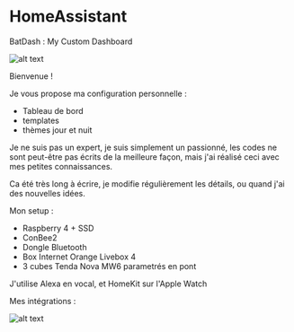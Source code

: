 # HomeAssistant
BatDash : My Custom Dashboard

![alt text](https://github.com/herveaurel/HomeAssistant/blob/main/Captures/dashboard_dark.jpg)

Bienvenue ! 

Je vous propose ma configuration personnelle :
- Tableau de bord 
- templates
- thèmes jour et nuit

Je ne suis pas un expert, je suis simplement un passionné, les codes ne sont peut-être pas écrits de la meilleure façon, mais j'ai réalisé ceci avec mes petites connaissances.

Ca été très long à écrire, je modifie régulièrement les détails, ou quand j'ai des nouvelles idées. 

Mon setup :
- Raspberry 4 + SSD
- ConBee2
- Dongle Bluetooth 
- Box Internet Orange Livebox 4
- 3 cubes Tenda Nova MW6 parametrés en pont 

J'utilise Alexa en vocal, et HomeKit sur l'Apple Watch

Mes intégrations :

![alt text](https://github.com/herveaurel/HomeAssistant/blob/main/Captures/integrations.jpg)

 
